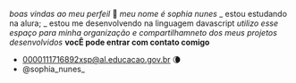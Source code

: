  _boas vindas ao meu perfeil_ 💟
_meu nome é sophia nunes_
_  estou estudando na alura;
_  estou me desenvolvendo na linguagem davascript
_utilizo esse espaço para minha organização e compartilhamneto dos meus projetos desenvolvidos_
**vocÊ pode entrar com contato comigo** 

- 0000111716892xsp@al.educacao.gov.br 🌘
- @sophia_nunes_
